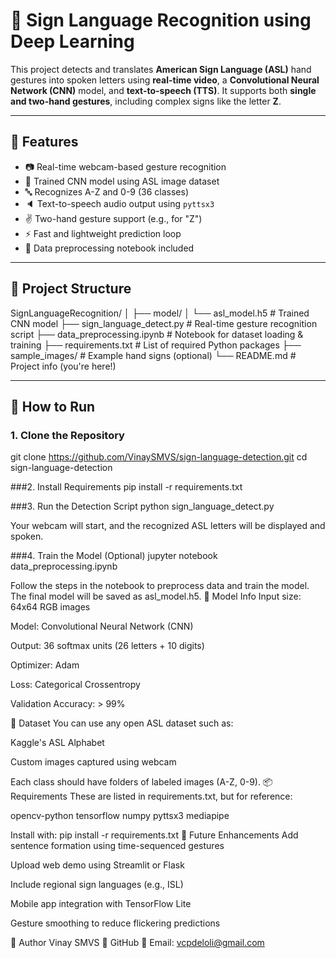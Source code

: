 # 🤟 Sign Language Recognition using Deep Learning

This project detects and translates **American Sign Language (ASL)** hand gestures into spoken letters using **real-time video**, a **Convolutional Neural Network (CNN)** model, and **text-to-speech (TTS)**. It supports both **single and two-hand gestures**, including complex signs like the letter **Z**.

---

## 🔧 Features

- 📷 Real-time webcam-based gesture recognition
- 🧠 Trained CNN model using ASL image dataset
- 🔤 Recognizes A-Z and 0-9 (36 classes)
- 🔈 Text-to-speech audio output using `pyttsx3`
- ✌️ Two-hand gesture support (e.g., for "Z")
- ⚡ Fast and lightweight prediction loop
- 🧼 Data preprocessing notebook included

---

## 📁 Project Structure

SignLanguageRecognition/
│
├── model/
│ └── asl_model.h5 # Trained CNN model
├── sign_language_detect.py # Real-time gesture recognition script
├── data_preprocessing.ipynb # Notebook for dataset loading & training
├── requirements.txt # List of required Python packages
├── sample_images/ # Example hand signs (optional)
└── README.md # Project info (you're here!)


---

## 🚀 How to Run

### 1. Clone the Repository

git clone https://github.com/VinaySMVS/sign-language-detection.git
cd sign-language-detection

###2. Install Requirements
pip install -r requirements.txt

###3. Run the Detection Script
python sign_language_detect.py

Your webcam will start, and the recognized ASL letters will be displayed and spoken.

###4. Train the Model (Optional)
jupyter notebook data_preprocessing.ipynb

Follow the steps in the notebook to preprocess data and train the model. The final model will be saved as asl_model.h5.
🧠 Model Info
Input size: 64x64 RGB images

Model: Convolutional Neural Network (CNN)

Output: 36 softmax units (26 letters + 10 digits)

Optimizer: Adam

Loss: Categorical Crossentropy

Validation Accuracy: > 99%

🎯 Dataset
You can use any open ASL dataset such as:

Kaggle's ASL Alphabet

Custom images captured using webcam

Each class should have folders of labeled images (A-Z, 0-9).
📦 Requirements
These are listed in requirements.txt, but for reference:

opencv-python
tensorflow
numpy
pyttsx3
mediapipe

Install with:
pip install -r requirements.txt
🧠 Future Enhancements
Add sentence formation using time-sequenced gestures

Upload web demo using Streamlit or Flask

Include regional sign languages (e.g., ISL)

Mobile app integration with TensorFlow Lite

Gesture smoothing to reduce flickering predictions

👤 Author
Vinay SMVS
🔗 GitHub
📧 Email: vcpdeloli@gmail.com
